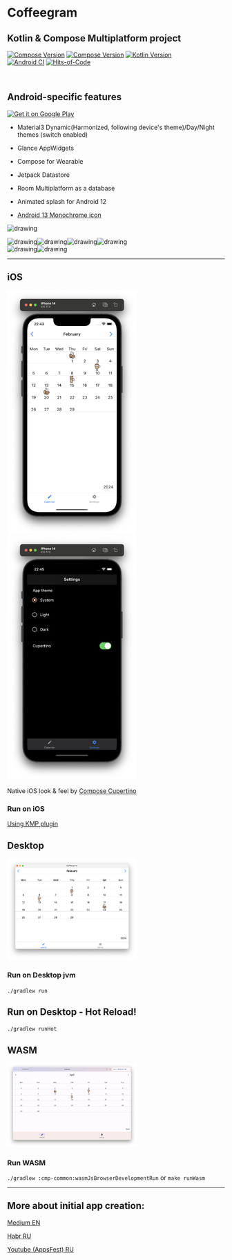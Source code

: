 # Coffeegram
## Kotlin & Compose Multiplatform project

[![Compose Version](https://img.shields.io/badge/Jetpack%20Compose-1.8.0-green)](https://developer.android.com/jetpack/compose)
[![Compose Version](https://img.shields.io/badge/Compose%20Multiplatform-1.8.0--rc01-green)](https://github.com/JetBrains/compose-multiplatform)
[![Kotlin Version](https://img.shields.io/badge/Kotlin-2.1.20-green.svg)](https://kotlinlang.org)
<br>
[![Android CI](https://github.com/phansier/Coffeegram/actions/workflows/android.yml/badge.svg)](https://github.com/phansier/Coffeegram/actions/workflows/android.yml)
[![Hits-of-Code](https://hitsofcode.com/github/phansier/Coffeegram?branch=develop)](https://hitsofcode.com/github/phansier/Coffeegram/view?branch=develop)

<br>

## Android-specific features

<a href='https://play.google.com/store/apps/details?id=ru.beryukhov.coffeegram&utm_source=github'><img alt='Get it on Google Play' src='https://play.google.com/intl/en_us/badges/static/images/badges/en_badge_web_generic.png'  width="200"/></a>


- Material3 Dynamic(Harmonized, following device's theme)/Day/Night themes (switch enabled)

- Glance AppWidgets

- Compose for Wearable


- Jetpack Datastore

- Room Multiplatform as a database

- Animated splash for Android 12
- [Android 13 Monochrome icon](docs-monochrome/MONOCHROME-ICON.md)

<img src="docs-monochrome/after-clipping.png" alt="drawing" width="80"/>


<img src="images/month_table.png" alt="drawing" width="200"/><img src="images/coffee_list.png" alt="drawing" width="200"/><img src="images/settings.png" alt="drawing" width="200"/><img src="images/settings_dynamic.png" alt="drawing" width="200"/>
<br>
<img src="images/widgets.png" alt="drawing" width="200"/><img src="images/wear.png" alt="drawing" width="200"/>


---
## iOS

<img src="images/ios.png" alt="drawing" width="300"/><img src="images/ios_dark.png" alt="drawing" width="300"/>

Native iOS look & feel by [Compose Cupertino](https://github.com/alexzhirkevich/compose-cupertino/tree/master)


### Run on iOS
[Using KMP plugin](https://kotlinlang.org/docs/multiplatform-plugin-releases.html)


## Desktop

<img src="images/desktop.png" alt="drawing" width="300"/>


### Run on Desktop jvm
`./gradlew run`

## Run on Desktop - Hot Reload!
`./gradlew runHot`

## WASM
<img src="images/wasm.png" alt="drawing" width="300"/>

### Run WASM
`./gradlew :cmp-common:wasmJsBrowserDevelopmentRun`
or
`make runWasm`

---



## More about initial app creation:

[Medium EN](https://proandroiddev.com/change-my-mind-or-android-development-transformation-to-jetpack-compose-coroutines-e719a342cc52)

[Habr RU](https://habr.com/ru/company/kaspersky/blog/513364/)

[Youtube (AppsFest) RU](https://youtu.be/CuCV-SGUuCQ/)
